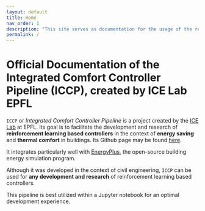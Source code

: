 ```yaml
---
layout: default
title: Home
nav_order: 1
description: "This site serves as documentation for the usage of the reinforcement learning controller pipeline in the context of EnergyPlus and thermal control in buildings."
permalink: /
---
```



# Official Documentation of the Integrated Comfort Controller Pipeline (ICCP), created by ICE Lab EPFL



`ICCP` or *Integrated Comfort Controller Pipeline* is a project created by the [ICE Lab](https://www.epfl.ch/labs/ice/) at EPFL. Its goal is to facilitate the development and research of **reinforcement learning based controllers** in the context of **energy saving** and **thermal comfort** in buildings. Its Github page may be found [here](https://github.com/HaroldBenoit/ICCP).

It integrates particularly well with [EnergyPlus](https://energyplus.net/), the  open-source building energy simulation program.

Although it was developed in the context of civil engineering, `ICCP` can be used for **any development and research** of reinforcement learning based controllers.

This pipeline is best utilized within a Jupyter notebook for an optimal development experience.



